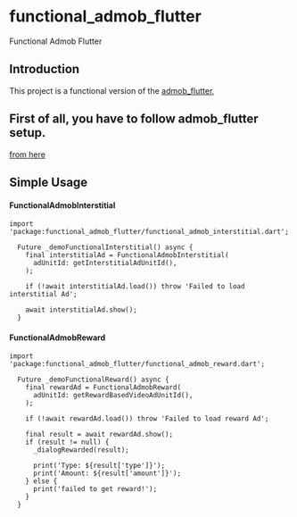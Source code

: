 # functional_admob_flutter

Functional Admob Flutter

## Introduction

This project is a functional version of the [admob_flutter](https://pub.dev/packages/admob_flutter),

## First of all, you have to follow admob_flutter setup.
[from here](https://pub.dev/packages/admob_flutter#android-specific-setup)

## Simple Usage

#### FunctionalAdmobInterstitial
```
import 'package:functional_admob_flutter/functional_admob_interstitial.dart';
```

```
  Future _demoFunctionalInterstitial() async {
    final interstitialAd = FunctionalAdmobInterstitial(
      adUnitId: getInterstitialAdUnitId(),
    );

    if (!await interstitialAd.load()) throw 'Failed to load interstitial Ad';

    await interstitialAd.show();
  }
```

#### FunctionalAdmobReward
```
import 'package:functional_admob_flutter/functional_admob_reward.dart';
```

```
  Future _demoFunctionalReward() async {
    final rewardAd = FunctionalAdmobReward(
      adUnitId: getRewardBasedVideoAdUnitId(),
    );

    if (!await rewardAd.load()) throw 'Failed to load reward Ad';

    final result = await rewardAd.show();
    if (result != null) {
      _dialogRewarded(result);

      print('Type: ${result['type']}');
      print('Amount: ${result['amount']}');
    } else {
      print('failed to get reward!');
    }
  }
```
